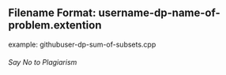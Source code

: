 ## Filename Format: username-dp-name-of-problem.extention
example: githubuser-dp-sum-of-subsets.cpp

###### Say No to Plagiarism
